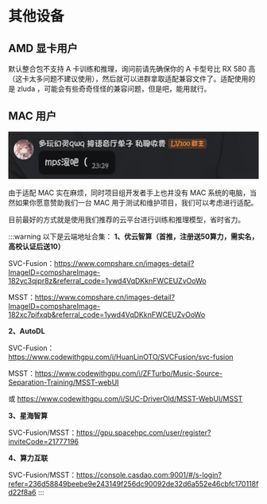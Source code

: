 # 其他设备

## AMD 显卡用户

默认整合包不支持 A 卡训练和推理，询问前请先确保你的 A 卡型号比 RX 580 高（这卡太多问题不建议使用），然后就可以进群拿取适配兼容文件了。适配使用的是 zluda ，可能会有些奇奇怪怪的兼容问题，但是吧，能用就行。

## MAC 用户
![image.png](/imgs/image.png)

由于适配 MAC 实在麻烦，同时项目组开发者手上也并没有 MAC 系统的电脑，当然如果你愿意赞助我们一台 MAC 用于测试和维护项目，我们可以考虑进行适配。

目前最好的方式就是使用我们推荐的云平台进行训练和推理模型，省时省力。

:::warning 以下是云端地址合集：
**1、优云智算（首推，注册送50算力，需实名，高校认证后送10）**

SVC-Fusion：https://www.compshare.cn/images-detail?ImageID=compshareImage-182yc3qjpr8z&referral_code=1ywd4VqDKknFWCEUZvOoWo


MSST：https://www.compshare.cn/images-detail?ImageID=compshareImage-182xc7pifxqb&referral_code=1ywd4VqDKknFWCEUZvOoWo


**2、AutoDL**


SVC-Fusion：https://www.codewithgpu.com/i/HuanLinOTO/SVCFusion/svc-fusion


MSST：https://www.codewithgpu.com/i/ZFTurbo/Music-Source-Separation-Training/MSST-webUI

或 https://www.codewithgpu.com/i/SUC-DriverOld/MSST-WebUI/MSST


**3、星海智算**


SVC-Fusion/MSST：https://gpu.spacehpc.com/user/register?inviteCode=21777196


**4、算力互联**


SVC-Fusion/MSST：https://console.casdao.com:9001/#/s-login?refer=236d58849beebe9e243149f256dc90092de32d6a552e46cbfc170118fd22f8a6
:::